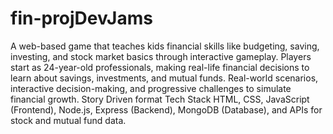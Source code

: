 # fin-projDevJams
A web-based game that teaches kids financial skills like budgeting, saving, investing, and stock market basics through interactive gameplay. Players start as 24-year-old professionals, making real-life financial decisions to learn about savings, investments, and mutual funds. Real-world scenarios, interactive decision-making, and progressive challenges to simulate financial growth. Story Driven format
Tech Stack
 HTML, CSS, JavaScript (Frontend), Node.js, Express (Backend), MongoDB (Database), and APIs for stock and mutual fund data.
